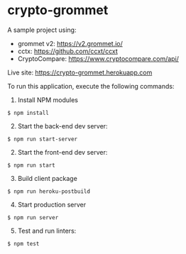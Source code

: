 # crypto-grommet

A sample project using: 
* grommet v2: https://v2.grommet.io/ 
* cctx: https://github.com/ccxt/ccxt
* CryptoCompare: https://www.cryptocompare.com/api/

Live site: https://crypto-grommet.herokuapp.com

To run this application, execute the following commands:

  1. Install NPM modules

  ```
  $ npm install
  ```
  2. Start the back-end dev server:

  ```
  $ npm run start-server
  ```

  2. Start the front-end dev server:

  ```
  $ npm run start
  ```

  3. Build client package

  ```
  $ npm run heroku-postbuild
  ```

  4. Start production server

  ```
  $ npm run server
  ```

  5. Test and run linters:

  ```
  $ npm test
  ```
